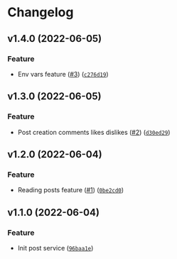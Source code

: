 # Changelog

<!--next-version-placeholder-->

## v1.4.0 (2022-06-05)
### Feature
* Env vars feature ([#3](https://github.com/draganagrbic998/devops_post_service/issues/3)) ([`c276d19`](https://github.com/draganagrbic998/devops_post_service/commit/c276d198320061259e36b97116188c155a3aca61))

## v1.3.0 (2022-06-05)
### Feature
* Post creation comments likes dislikes ([#2](https://github.com/draganagrbic998/devops_post_service/issues/2)) ([`d30ed29`](https://github.com/draganagrbic998/devops_post_service/commit/d30ed29a5f0eeb02104ab9b6fcd823805d83de7a))

## v1.2.0 (2022-06-04)
### Feature
* Reading posts feature ([#1](https://github.com/draganagrbic998/devops_post_service/issues/1)) ([`0be2cd0`](https://github.com/draganagrbic998/devops_post_service/commit/0be2cd0300f9ce32313adb8fd1020abf426c2456))

## v1.1.0 (2022-06-04)
### Feature
* Init post service ([`96baa1e`](https://github.com/draganagrbic998/devops_post_service/commit/96baa1e5c7edf1a3319c7dea8ceae5df7582014a))
